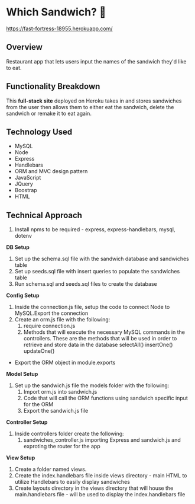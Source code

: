 # Which Sandwich? :fork_and_knife:

 https://fast-fortress-18955.herokuapp.com/

## Overview

Restaurant app that lets users input the names of the sandwich they'd like to eat.

## Functionality Breakdown
This **full-stack site** deployed on Heroku takes in and stores sandwiches from the user then allows them to either eat the sandwich, delete the sandwich or remake it to eat again. 

## Technology Used
- MySQL
- Node
- Express
- Handlebars
- ORM and MVC design pattern
- JavaScript
- JQuery
- Boostrap
- HTML

## Technical Approach
1. Install npms to be required - express, express-handlebars, mysql, dotenv

**DB Setup**
1. Set up the schema.sql file with the sandwich database and sandwiches table
1. Set up seeds.sql file with insert queries to populate the sandwiches table
1. Run schema.sql and seeds.sql files to create the database

**Config Setup**
1. Inside the connection.js file, setup the code to connect Node to MySQL.Export the connection
1. Create an orm.js file with the following:
    1. require connection.js
    1. Methods that will execute the necessary MySQL commands in the controllers. These are the methods that will be used in order to retrieve and store data in the database
       selectAll()
       insertOne()
       updateOne()
  - Export the ORM object in module.exports
  
**Model Setup**
1. Set up the sandwich.js file the models folder with the following:
    1. Import orm.js into sandwich.js
    2. Code that will call the ORM functions using sandwich specific input for the ORM
    3. Export the sandwich.js file
    
**Controller Setup**
1. Inside controllers folder create the following:
    1. sandwiches_controller.js importing Express and sandwich.js and exproting the router for the app
    
**View Setup**
1. Create a folder named views.
1. Create the index.handlebars file inside views directory - main HTML to utilize Handlebars to easily display sandwiches
1. Create layouts directory in the views directory that will house the main.handlebars file  - will be used to display the index.handlebars file







